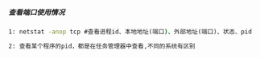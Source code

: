 ##### 查看端口使用情况
``` cmd
1: netstat -anop tcp #查看进程id、本地地址(端口)、外部地址(端口)、状态、pid 

2: 查看某个程序的pid，都是在任务管理器中查看,不同的系统有区别
```
